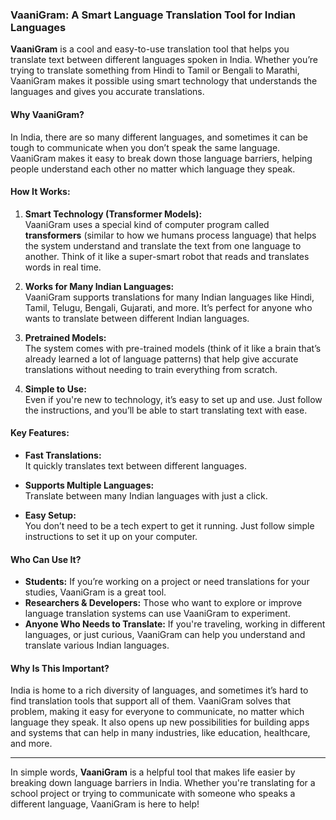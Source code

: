 ### **VaaniGram: A Smart Language Translation Tool for Indian Languages**

**VaaniGram** is a cool and easy-to-use translation tool that helps you translate text between different languages spoken in India. Whether you’re trying to translate something from Hindi to Tamil or Bengali to Marathi, VaaniGram makes it possible using smart technology that understands the languages and gives you accurate translations.

#### **Why VaaniGram?**

In India, there are so many different languages, and sometimes it can be tough to communicate when you don’t speak the same language. VaaniGram makes it easy to break down those language barriers, helping people understand each other no matter which language they speak.

#### **How It Works:**
1. **Smart Technology (Transformer Models):**  
   VaaniGram uses a special kind of computer program called **transformers** (similar to how we humans process language) that helps the system understand and translate the text from one language to another. Think of it like a super-smart robot that reads and translates words in real time.

2. **Works for Many Indian Languages:**  
   VaaniGram supports translations for many Indian languages like Hindi, Tamil, Telugu, Bengali, Gujarati, and more. It’s perfect for anyone who wants to translate between different Indian languages.

3. **Pretrained Models:**  
   The system comes with pre-trained models (think of it like a brain that’s already learned a lot of language patterns) that help give accurate translations without needing to train everything from scratch.

4. **Simple to Use:**  
   Even if you're new to technology, it’s easy to set up and use. Just follow the instructions, and you’ll be able to start translating text with ease.

#### **Key Features:**
- **Fast Translations:**  
   It quickly translates text between different languages.
  
- **Supports Multiple Languages:**  
   Translate between many Indian languages with just a click.
  
- **Easy Setup:**  
   You don’t need to be a tech expert to get it running. Just follow simple instructions to set it up on your computer.

#### **Who Can Use It?**
- **Students:** If you’re working on a project or need translations for your studies, VaaniGram is a great tool.
- **Researchers & Developers:** Those who want to explore or improve language translation systems can use VaaniGram to experiment.
- **Anyone Who Needs to Translate:** If you're traveling, working in different languages, or just curious, VaaniGram can help you understand and translate various Indian languages.

#### **Why Is This Important?**
India is home to a rich diversity of languages, and sometimes it’s hard to find translation tools that support all of them. VaaniGram solves that problem, making it easy for everyone to communicate, no matter which language they speak. It also opens up new possibilities for building apps and systems that can help in many industries, like education, healthcare, and more.

---

In simple words, **VaaniGram** is a helpful tool that makes life easier by breaking down language barriers in India. Whether you're translating for a school project or trying to communicate with someone who speaks a different language, VaaniGram is here to help!
